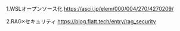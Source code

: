 1.WSLオープンソース化
https://ascii.jp/elem/000/004/270/4270209/

2.RAG×セキュリティ
https://blog.flatt.tech/entry/rag_security